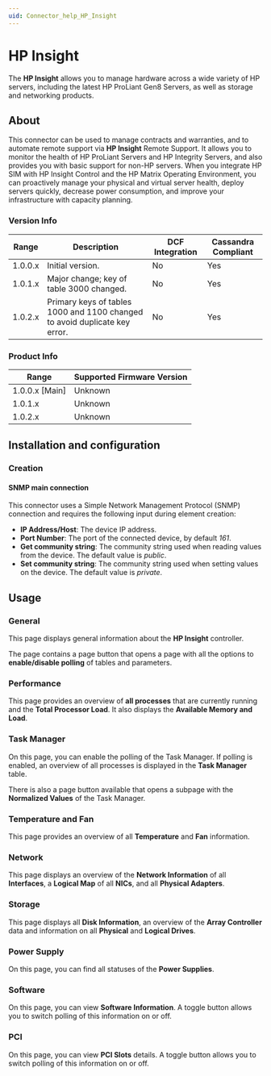 ```yaml
---
uid: Connector_help_HP_Insight
---
```


# HP Insight

The **HP Insight** allows you to manage hardware across a wide variety of HP servers, including the latest HP ProLiant Gen8 Servers, as well as storage and networking products.

## About

This connector can be used to manage contracts and warranties, and to automate remote support via **HP Insight** Remote Support. It allows you to monitor the health of HP ProLiant Servers and HP Integrity Servers, and also provides you with basic support for non-HP servers. When you integrate HP SIM with HP Insight Control and the HP Matrix Operating Environment, you can proactively manage your physical and virtual server health, deploy servers quickly, decrease power consumption, and improve your infrastructure with capacity planning.

### Version Info

| Range   | Description                                                                | DCF Integration | Cassandra Compliant |
|---------|----------------------------------------------------------------------------|-----------------|---------------------|
| 1.0.0.x | Initial version.                                                           | No              | Yes                 |
| 1.0.1.x | Major change; key of table 3000 changed.                                   | No              | Yes                 |
| 1.0.2.x | Primary keys of tables 1000 and 1100 changed to avoid duplicate key error. | No              | Yes                 |

### Product Info

| Range | Supported Firmware Version |
|------------------|-----------------------------|
| 1.0.0.x \[Main\] | Unknown                     |
| 1.0.1.x          | Unknown                     |
| 1.0.2.x          | Unknown                     |

## Installation and configuration

### Creation

#### SNMP main connection

This connector uses a Simple Network Management Protocol (SNMP) connection and requires the following input during element creation:

- **IP Address/Host**: The device IP address.
- **Port Number**: The port of the connected device, by default *161*.
- **Get community string**: The community string used when reading values from the device. The default value is *public*.
- **Set community string**: The community string used when setting values on the device. The default value is *private*.

## Usage

### General

This page displays general information about the **HP Insight** controller.

The page contains a page button that opens a page with all the options to **enable/disable polling** of tables and parameters.

### Performance

This page provides an overview of **all processes** that are currently running and the **Total Processor Load**. It also displays the **Available Memory and Load**.

### Task Manager

On this page, you can enable the polling of the Task Manager. If polling is enabled, an overview of all processes is displayed in the **Task Manager** table.

There is also a page button available that opens a subpage with the **Normalized Values** of the Task Manager.

### Temperature and Fan

This page provides an overview of all **Temperature** and **Fan** information.

### Network

This page displays an overview of the **Network Information** of all **Interfaces**, a **Logical Map** of all **NICs**, and all **Physical Adapters**.

### Storage

This page displays all **Disk Information**, an overview of the **Array Controller** data and information on all **Physical** and **Logical Drives**.

### Power Supply

On this page, you can find all statuses of the **Power Supplies**.

### Software

On this page, you can view **Software Information**. A toggle button allows you to switch polling of this information on or off.

### PCI

On this page, you can view **PCI Slots** details. A toggle button allows you to switch polling of this information on or off.
